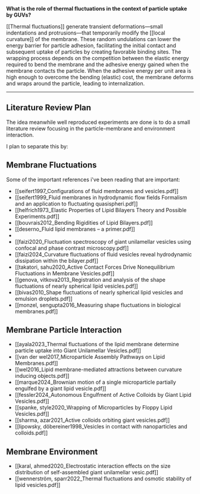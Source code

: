 **What is the role of thermal fluctuations in the context of particle uptake by GUVs?**

[[Thermal fluctuations]] generate transient deformations—small indentations and protrusions—that temporarily modify the [[local curvature]] of the membrane. These random undulations can lower the energy barrier for particle adhesion, facilitating the initial contact and subsequent uptake of particles by creating favorable binding sites.
The wrapping process depends on the competition between the elastic energy required to bend the membrane and the adhesive energy gained when the membrane contacts the particle. When the adhesive energy per unit area is high enough to overcome the bending (elastic) cost, the membrane deforms and wraps around the particle, leading to internalization.

---
## Literature Review Plan

The idea meanwhile well reproduced experiments are done is to do a small literature review focusing in the particle-membrane and environment interaction. 

I plan to separate this by: 

## Membrane Fluctuations
Some of the important references i've been reading that are important: 
- [[seifert1997_Configurations of fluid membranes and vesicles.pdf]]
- [[seifert1999_Fluid membranes in hydrodynamic flow fields Formalism and an application to fluctuating quasispheri.pdf]]
- [[helfrich1973_Elastic Properties of Lipid Bilayers Theory and Possible Experiments.pdf]]
- [[bouvrais2012_Bending Rigidities of Lipid Bilayers.pdf]]
- [[deserno_Fluid lipid membranes – a primer.pdf]]
- 
- [[faizi2020_Fluctuation spectroscopy of giant unilamellar vesicles using confocal and phase contrast microscopy.pdf]]
- [[faizi2024_Curvature fluctuations of fluid vesicles reveal hydrodynamic dissipation within the bilayer.pdf]]
- [[takatori, sahu2020_Active Contact Forces Drive Nonequilibrium Fluctuations in Membrane Vesicles.pdf]]
- [[genova, vitkova2013_Registration and analysis of the shape fluctuations of nearly spherical lipid vesicles.pdf]]
- [[bivas2010_Shape fluctuations of nearly spherical lipid vesicles and emulsion droplets.pdf]]
- [[monzel, sengupta2016_Measuring shape fluctuations in biological membranes.pdf]]


## Membrane Particle Interaction
- [[ayala2023_Thermal fluctuations of the lipid membrane determine particle uptake into Giant Unilamellar Vesicles.pdf]]
- [[van der wel2017_Microparticle Assembly Pathways on Lipid Membranes.pdf]]
- [[wel2016_Lipid membrane-mediated attractions between curvature inducing objects.pdf]]
- [[marque2024_Brownian motion of a single microparticle partially engulfed by a giant lipid vesicle.pdf]]
- [[fessler2024_Autonomous Engulfment of Active Colloids by Giant Lipid Vesicles.pdf]]
- [[spanke, style2020_Wrapping of Microparticles by Floppy Lipid Vesicles.pdf]]
- [[sharma, azar2021_Active colloids orbiting giant vesicles.pdf]]
- [[lipowsky, döbereiner1998_Vesicles in contact with nanoparticles and colloids.pdf]]


## Membrane Environment 


- [[karal, ahmed2020_Electrostatic interaction effects on the size distribution of self-assembled giant unilamellar vesic.pdf]]
- [[wennerström, sparr2022_Thermal fluctuations and osmotic stability of lipid vesicles.pdf]]

